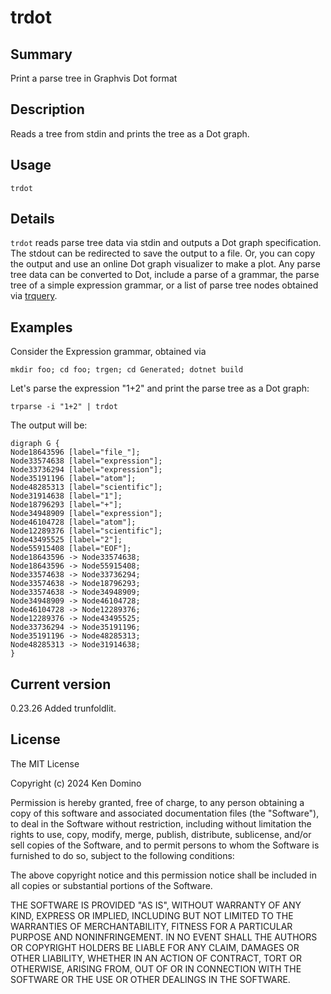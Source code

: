 # trdot

## Summary

Print a parse tree in Graphvis Dot format

## Description

Reads a tree from stdin and prints the tree as a Dot graph.

## Usage

    trdot

## Details

`trdot` reads parse tree data via stdin and outputs
a Dot graph specification. The stdout can be redirected to
save the output to a file. Or, you can copy the output and
use an online Dot graph visualizer to make a plot.
Any parse tree data can be converted to Dot, include a
parse of a grammar, the parse tree of a simple expression grammar,
or a list of parse tree nodes obtained via
[trquery](https://github.com/kaby76/Trash/tree/main/trquery).

## Examples

Consider the Expression grammar, obtained via

    mkdir foo; cd foo; trgen; cd Generated; dotnet build

Let's parse the expression "1+2" and print the parse tree as a Dot graph:

    trparse -i "1+2" | trdot

The output will be:

    digraph G {
    Node18643596 [label="file_"];
    Node33574638 [label="expression"];
    Node33736294 [label="expression"];
    Node35191196 [label="atom"];
    Node48285313 [label="scientific"];
    Node31914638 [label="1"];
    Node18796293 [label="+"];
    Node34948909 [label="expression"];
    Node46104728 [label="atom"];
    Node12289376 [label="scientific"];
    Node43495525 [label="2"];
    Node55915408 [label="EOF"];
    Node18643596 -> Node33574638;
    Node18643596 -> Node55915408;
    Node33574638 -> Node33736294;
    Node33574638 -> Node18796293;
    Node33574638 -> Node34948909;
    Node34948909 -> Node46104728;
    Node46104728 -> Node12289376;
    Node12289376 -> Node43495525;
    Node33736294 -> Node35191196;
    Node35191196 -> Node48285313;
    Node48285313 -> Node31914638;
    }

## Current version

0.23.26 Added trunfoldlit.

## License

The MIT License

Copyright (c) 2024 Ken Domino

Permission is hereby granted, free of charge, 
to any person obtaining a copy of this software and 
associated documentation files (the "Software"), to 
deal in the Software without restriction, including 
without limitation the rights to use, copy, modify, 
merge, publish, distribute, sublicense, and/or sell 
copies of the Software, and to permit persons to whom 
the Software is furnished to do so, 
subject to the following conditions:

The above copyright notice and this permission notice 
shall be included in all copies or substantial portions of the Software.

THE SOFTWARE IS PROVIDED "AS IS", WITHOUT WARRANTY OF ANY KIND, 
EXPRESS OR IMPLIED, INCLUDING BUT NOT LIMITED TO THE WARRANTIES 
OF MERCHANTABILITY, FITNESS FOR A PARTICULAR PURPOSE AND NONINFRINGEMENT. 
IN NO EVENT SHALL THE AUTHORS OR COPYRIGHT HOLDERS BE LIABLE FOR 
ANY CLAIM, DAMAGES OR OTHER LIABILITY, WHETHER IN AN ACTION OF CONTRACT, 
TORT OR OTHERWISE, ARISING FROM, OUT OF OR IN CONNECTION WITH THE 
SOFTWARE OR THE USE OR OTHER DEALINGS IN THE SOFTWARE.
